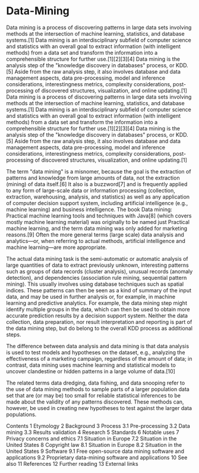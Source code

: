 # Data-Mining
Data mining is a process of discovering patterns in large data sets involving methods at the intersection of machine learning, statistics, and database systems.[1] Data mining is an interdisciplinary subfield of computer science and statistics with an overall goal to extract information (with intelligent methods) from a data set and transform the information into a comprehensible structure for further use.[1][2][3][4] Data mining is the analysis step of the "knowledge discovery in databases" process, or KDD.[5] Aside from the raw analysis step, it also involves database and data management aspects, data pre-processing, model and inference considerations, interestingness metrics, complexity considerations, post-processing of discovered structures, visualization, and online updating.[1]
Data mining is a process of discovering patterns in large data sets involving methods at the intersection of machine learning, statistics, and database systems.[1] Data mining is an interdisciplinary subfield of computer science and statistics with an overall goal to extract information (with intelligent methods) from a data set and transform the information into a comprehensible structure for further use.[1][2][3][4] Data mining is the analysis step of the "knowledge discovery in databases" process, or KDD.[5] Aside from the raw analysis step, it also involves database and data management aspects, data pre-processing, model and inference considerations, interestingness metrics, complexity considerations, post-processing of discovered structures, visualization, and online updating.[1]

The term "data mining" is a misnomer, because the goal is the extraction of patterns and knowledge from large amounts of data, not the extraction (mining) of data itself.[6] It also is a buzzword[7] and is frequently applied to any form of large-scale data or information processing (collection, extraction, warehousing, analysis, and statistics) as well as any application of computer decision support system, including artificial intelligence (e.g., machine learning) and business intelligence. The book Data mining: Practical machine learning tools and techniques with Java[8] (which covers mostly machine learning material) was originally to be named just Practical machine learning, and the term data mining was only added for marketing reasons.[9] Often the more general terms (large scale) data analysis and analytics—or, when referring to actual methods, artificial intelligence and machine learning—are more appropriate.

The actual data mining task is the semi-automatic or automatic analysis of large quantities of data to extract previously unknown, interesting patterns such as groups of data records (cluster analysis), unusual records (anomaly detection), and dependencies (association rule mining, sequential pattern mining). This usually involves using database techniques such as spatial indices. These patterns can then be seen as a kind of summary of the input data, and may be used in further analysis or, for example, in machine learning and predictive analytics. For example, the data mining step might identify multiple groups in the data, which can then be used to obtain more accurate prediction results by a decision support system. Neither the data collection, data preparation, nor result interpretation and reporting is part of the data mining step, but do belong to the overall KDD process as additional steps.

The difference between data analysis and data mining is that data analysis is used to test models and hypotheses on the dataset, e.g., analyzing the effectiveness of a marketing campaign, regardless of the amount of data; in contrast, data mining uses machine learning and statistical models to uncover clandestine or hidden patterns in a large volume of data.[10]

The related terms data dredging, data fishing, and data snooping refer to the use of data mining methods to sample parts of a larger population data set that are (or may be) too small for reliable statistical inferences to be made about the validity of any patterns discovered. These methods can, however, be used in creating new hypotheses to test against the larger data populations.


Contents
1	Etymology
2	Background
3	Process
3.1	Pre-processing
3.2	Data mining
3.3	Results validation
4	Research
5	Standards
6	Notable uses
7	Privacy concerns and ethics
7.1	Situation in Europe
7.2	Situation in the United States
8	Copyright law
8.1	Situation in Europe
8.2	Situation in the United States
9	Software
9.1	Free open-source data mining software and applications
9.2	Proprietary data-mining software and applications
10	See also
11	References
12	Further reading
13	External links
